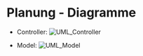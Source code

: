 # Planung - Diagramme

- Controller:
![UML_Controller](Diagrams/controller.png "UML-Controller")

- Model:
![UML_Model](Diagrams/model.png "UML-Model")
